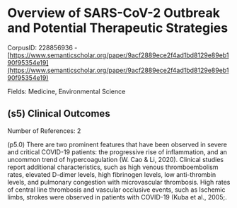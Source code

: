 # Overview of SARS-CoV-2 Outbreak and Potential Therapeutic Strategies

CorpusID: 228856936 - [https://www.semanticscholar.org/paper/9acf2889ece2f4ad1bd8129e89eb190f95354e19](https://www.semanticscholar.org/paper/9acf2889ece2f4ad1bd8129e89eb190f95354e19)

Fields: Medicine, Environmental Science

## (s5) Clinical Outcomes
Number of References: 2

(p5.0) There are two prominent features that have been observed in severe and critical COVID-19 patients: the progressive rise of inflammation, and an uncommon trend of hypercoagulation (W. Cao & Li, 2020). Clinical studies report additional characteristics, such as high venous thromboembolism rates, elevated D-dimer levels, high fibrinogen levels, low anti-thrombin levels, and pulmonary congestion with microvascular thrombosis. High rates of central line thrombosis and vascular occlusive events, such as Ischemic limbs, strokes were observed in patients with COVID-19 (Kuba et al., 2005;.
